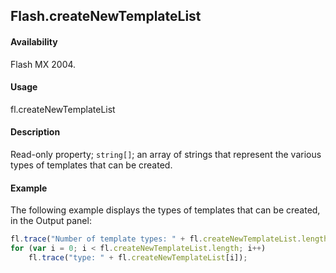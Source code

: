 ## Flash.createNewTemplateList

#### Availability

Flash MX 2004.

#### Usage

fl.createNewTemplateList

#### Description

Read-only property; `string[]`; an array of strings that represent the various types of templates that can be created.

#### Example

The following example displays the types of templates that can be created, in the Output panel:

```javascript
fl.trace("Number of template types: " + fl.createNewTemplateList.length);
for (var i = 0; i < fl.createNewTemplateList.length; i++)
    fl.trace("type: " + fl.createNewTemplateList[i]);
```
